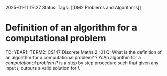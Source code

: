 2025-01-11 19:27
Status: 
Tags: [[DM2 Problems and Algorithms]]
# Definition of an algorithm for a computational problem

TD: YEAR1::TERM2::CS147 Discrete Maths 2::01 
Q: What is the definition of an algorithm for a computational problem?
?
A:An algorithm for a _computational problem_ $P$ is a step by step procedure such that given any input $I$, outputs a valid solution for $I$.
<!--ID: 1736623921429-->
